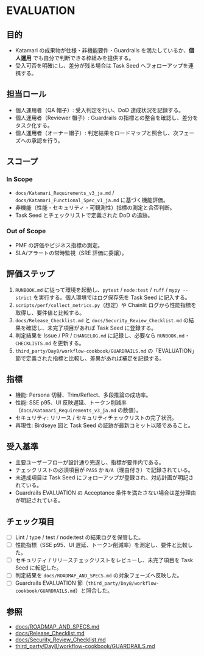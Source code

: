 # EVALUATION

## 目的
- Katamari の成果物が仕様・非機能要件・Guardrails を満たしているか、**個人運用** でも自分で判断できる枠組みを提供する。
- 受入可否を明確にし、差分が残る場合は Task Seed へフォローアップを連携する。

## 担当ロール
- 個人運用者（QA 帽子）: 受入判定を行い、DoD 達成状況を記録する。
- 個人運用者（Reviewer 帽子）: Guardrails の指標との整合を確認し、差分をタスク化する。
- 個人運用者（オーナー帽子）: 判定結果をロードマップと照合し、次フェーズへの承認を行う。

## スコープ
### In Scope
- `docs/Katamari_Requirements_v3_ja.md` / `docs/Katamari_Functional_Spec_v1_ja.md` に基づく機能評価。
- 非機能（性能・セキュリティ・可観測性）指標の測定と合否判断。
- Task Seed とチェックリストで定義された DoD の追跡。

### Out of Scope
- PMF の評価やビジネス指標の測定。
- SLA/アラートの常時監視（SRE 評価に委譲）。

## 評価ステップ
1. `RUNBOOK.md` に従って環境を起動し、`pytest` / `node:test` / `ruff` / `mypy --strict` を実行する。個人環境ではログ保存先を Task Seed に記入する。
2. `scripts/perf/collect_metrics.py`（想定）や Chainlit ログから性能指標を取得し、要件値と比較する。
3. `docs/Release_Checklist.md` と `docs/Security_Review_Checklist.md` の結果を確認し、未完了項目があれば Task Seed に登録する。
4. 判定結果を Issue / PR / `CHANGELOG.md` に記録し、必要なら `RUNBOOK.md`・`CHECKLISTS.md` を更新する。
5. `third_party/Day8/workflow-cookbook/GUARDRAILS.md` の「EVALUATION」節で定義された指標と比較し、差異があれば補足を記録する。

## 指標
- 機能: Persona 切替、Trim/Reflect、多段推論の成功率。
- 性能: SSE p95、UI 反映遅延、トークン削減率（`docs/Katamari_Requirements_v3_ja.md` の数値）。
- セキュリティ: リリース / セキュリティチェックリストの完了状況。
- 再現性: Birdseye 図と Task Seed の証跡が最新コミット以降であること。

## 受入基準
- 主要ユーザーフローが設計通り完遂し、指標が要件内である。
- チェックリストの必須項目が `PASS` か `N/A`（理由付き）で記録されている。
- 未達成項目は Task Seed にフォローアップが登録され、対応計画が明記されている。
- Guardrails EVALUATION の Acceptance 条件を満たさない場合は差分理由が明記されている。

## チェック項目
- [ ] Lint / type / test / node:test の結果ログを保管した。
- [ ] 性能指標（SSE p95、UI 遅延、トークン削減率）を測定し、要件と比較した。
- [ ] セキュリティ / リリースチェックリストをレビューし、未完了項目を Task Seed に転記した。
- [ ] 判定結果を `docs/ROADMAP_AND_SPECS.md` の対象フェーズへ反映した。
- [ ] Guardrails EVALUATION 節（`third_party/Day8/workflow-cookbook/GUARDRAILS.md`）と照合した。

## 参照
- [docs/ROADMAP_AND_SPECS.md](docs/ROADMAP_AND_SPECS.md)
- [docs/Release_Checklist.md](docs/Release_Checklist.md)
- [docs/Security_Review_Checklist.md](docs/Security_Review_Checklist.md)
- [third_party/Day8/workflow-cookbook/GUARDRAILS.md](third_party/Day8/workflow-cookbook/GUARDRAILS.md)
